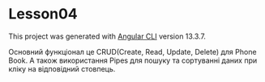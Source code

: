 # Lesson04

This project was generated with [Angular CLI](https://github.com/angular/angular-cli) version 13.3.7.

Основний функціонал це CRUD(Create, Read, Update, Delete) для Phone Book. А також використання Pipes для пошуку та сортуванні даних при кліку на відповідний стовпець.
